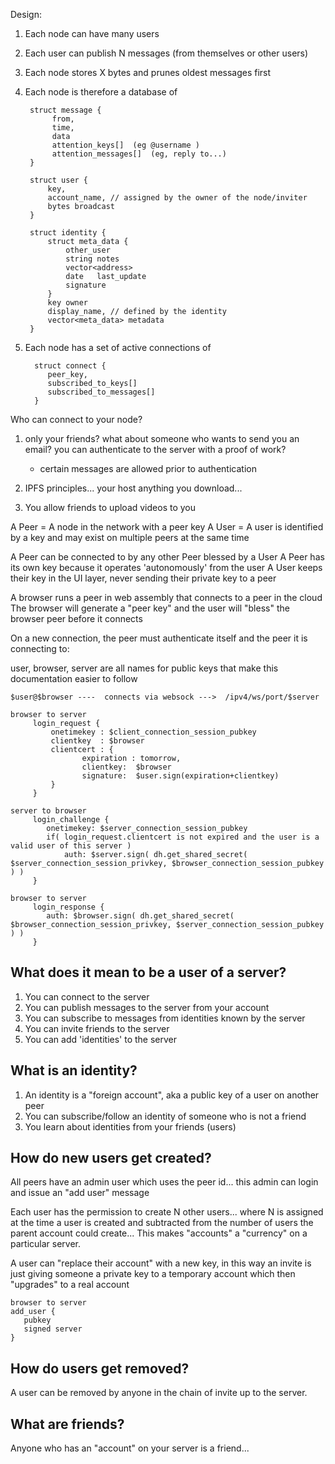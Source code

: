 Design:

1. Each node can have many users
2. Each user can publish N messages (from themselves or other users)
3. Each node stores X bytes and prunes oldest messages first
4. Each node is therefore a database of

        struct message {
             from,
             time,
             data
             attention_keys[]  (eg @username )
             attention_messages[]  (eg, reply to...)
        }
        
        struct user {
            key,
            account_name, // assigned by the owner of the node/inviter
            bytes broadcast
        }

        struct identity {
            struct meta_data {
                other_user
                string notes
                vector<address> 
                date   last_update
                signature
            }
            key owner
            display_name, // defined by the identity
            vector<meta_data> metadata
        }

5. Each node has a set of active connections of
     
         struct connect {
            peer_key,
            subscribed_to_keys[]
            subscribed_to_messages[]
         }


Who can connect to your node?

1. only your friends?
    what about someone who wants to send you an email?
    you can authenticate to the server with a proof of work?
      - certain messages are allowed prior to authentication


1. IPFS principles... your host anything you download...
2. You allow friends to upload videos to you



A Peer = A node in the network with a peer key
A User = A user is identified by a key and may exist on multiple peers at the same time

A Peer can be connected to by any other Peer blessed by a User
A Peer has its own key because it operates 'autonomously' from the user
A User keeps their key in the UI layer, never sending their private key to a peer

A browser runs a peer in web assembly that connects to a peer in the cloud
The browser will generate a "peer key" and the user will "bless" the browser peer before it connects



On a new connection, the peer must authenticate itself and the peer it is connecting to:

user, browser, server are all names for public keys that make this documentation easier to follow

```
$user@$browser ----  connects via websock --->  /ipv4/ws/port/$server

browser to server
     login_request {
         onetimekey : $client_connection_session_pubkey
         clientkey  : $browser
         clientcert : {
                expiration : tomorrow,
                clientkey:  $browser
                signature:  $user.sign(expiration+clientkey)
         }
     }

server to browser
     login_challenge {
        onetimekey: $server_connection_session_pubkey
        if( login_request.clientcert is not expired and the user is a valid user of this server )
            auth: $server.sign( dh.get_shared_secret( $server_connection_session_privkey, $browser_connection_session_pubkey ) )
     }

browser to server
     login_response {
        auth: $browser.sign( dh.get_shared_secret( $browser_connection_session_privkey, $server_connection_session_pubkey ) )
     }
```

## What does it mean to be a user of a server?

1. You can connect to the server
2. You can publish messages to the server from your account
3. You can subscribe to messages from identities known by the server
4. You can invite friends to the server
5. You can add 'identities' to the server

## What is an identity?

1. An identity is a "foreign account", aka a public key of a user on another peer
2. You can subscribe/follow an identity of someone who is not a friend
3. You learn about identities from your friends (users) 



## How do new users get created?

All peers have an admin user which uses the peer id... this admin can login and issue an "add user" message

Each user has the permission to create N other users... where N is assigned at the time a user is created and subtracted from the number of users the parent account could create...
This makes "accounts" a "currency" on a particular server.

A user can "replace their account" with a new key, in this way an invite is just giving someone a private key to a temporary account which then "upgrades" to a real account

```
browser to server 
add_user {
   pubkey
   signed server
}
```



## How do users get removed?

A user can be removed by anyone in the chain of invite up to the server.

## What are friends?

Anyone who has an "account" on your server is a friend... 

